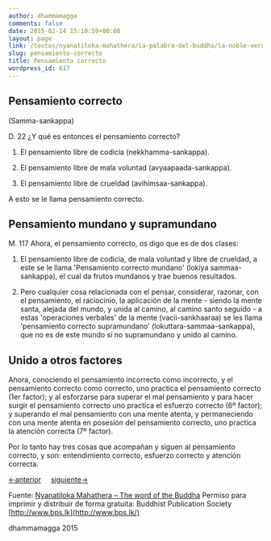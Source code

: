 ```yaml
---
author: dhammamagga
comments: false
date: 2015-02-14 15:10:59+00:00
layout: page
link: /textos/nyanatiloka-mahathera/la-palabra-del-buddha/la-noble-verdad-del-camino-que-lleva-a-la-extincion-del-sufrimiento/pensamiento-correcto/
slug: pensamiento-correcto
title: Pensamiento correcto
wordpress_id: 617
---
```


## Pensamiento correcto
(Samma-sankappa)


D. 22
¿Y qué es entonces el pensamiento correcto?

1. El pensamiento libre de codicia (nekkhamma-sankappa).

2. El pensamiento libre de mala voluntad (avyaapaada-sankappa).

3. El pensamiento libre de crueldad (avihimsaa-sankappa).

A esto se le llama pensamiento correcto.


## Pensamiento mundano y supramundano


M. 117
Ahora, el pensamiento correcto, os digo que es de dos clases:

1. El pensamiento libre de codicia, de mala voluntad y libre de crueldad, a este se le llama 'Pensamiento correcto mundano' (lokiya sammaa-sankappa), el cual da frutos mundanos y trae buenos resultados.

2. Pero cualquier cosa relacionada con el pensar, considerar, razonar, con el pensamiento, el raciocinio, la aplicación de la mente - siendo la mente santa, alejada del mundo, y unida al camino, al camino santo seguido - a estas 'operaciones verbales' de la mente (vacii-sankhaaraa) se les llama 'pensamiento correcto supramundano' (lokuttara-sammaa-sankappa), que no es de este mundo si no supramundano y unido al camino.


## Unido a otros factores


Ahora, conociendo el pensamiento incorrecto como incorrecto, y el pensamiento correcto como correcto, uno practica el pensamiento correcto (1er factor); y al esforzarse para superar el mal pensamiento y para hacer surgir el pensamiento correcto uno practica el esfuerzo correcto (6º factor); y superando el mal pensamiento con una mente atenta, y permaneciendo con una mente atenta en posesión del pensamiento correcto, uno practica la atención correcta (7º factor).


Por lo tanto hay tres cosas que acompañan y siguen al pensamiento correcto, y son: entendimiento correcto, esfuerzo correcto y atención correcta.




[<-anterior](/textos/nyanatiloka-mahathera/la-palabra-del-buddha/la-noble-verdad-del-camino-que-lleva-a-la-extincion-del-sufrimiento/entendimiento-correcto/)     [siguiente->](/textos/nyanatiloka-mahathera/la-palabra-del-buddha/la-noble-verdad-del-camino-que-lleva-a-la-extincion-del-sufrimiento/habla-correcta/)




Fuente: [Nyanatiloka Mahathera – The word of the Buddha](http://www.enabling.org/ia/vipassana/Archive/N/Nyanatiloka/WOB/index.html)
Permiso para imprimir y distribuir de forma gratuita:
Buddhist Publication Society
[http://www.bps.lk](http://www.bps.lk/)




dhammamagga 2015



